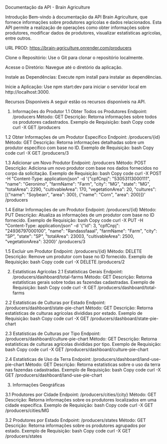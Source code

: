 Documentação da API - Brain Agriculture

Introdução
Bem-vindo à documentação da API Brain Agriculture, que fornece informações sobre produtores agrícolas e dados relacionados. Esta API permite a realização de operações como obter informações sobre produtores, modificar dados de produtores, visualizar estatísticas agrícolas, entre outros.

URL PROD: https://brain-agriculture.onrender.com/producers


Clone o Repositório:
Use o Git para clonar o repositório localmente.

Acesse o Diretório:
Navegue até o diretório da aplicação.

Instale as Dependências:
Execute npm install para instalar as dependências.

Inicie a Aplicação:
Use npm start:dev para iniciar o servidor local em http://localhost:3000.

Recursos Disponíveis
A seguir estão os recursos disponíveis na API.

1. Informações do Produtor
1.1 Obter Todos os Produtores
Endpoint: /producers
Método: GET
Descrição: Retorna informações sobre todos os produtores cadastrados.
Exemplo de Requisição:
bash
Copy code
curl -X GET /producers

1.2 Obter Informações de um Produtor Específico
Endpoint: /producers/{id}
Método: GET
Descrição: Retorna informações detalhadas sobre um produtor específico com base no ID.
Exemplo de Requisição:
bash
Copy code
curl -X GET /producers/3

1.3 Adicionar um Novo Produtor
Endpoint: /producers
Método: POST
Descrição: Adiciona um novo produtor com base nos dados fornecidos no corpo da solicitação.
Exemplo de Requisição:
bash
Copy code
curl -X POST -H "Content-Type: application/json" -d '{"cpfCnpj": "53053113000111", "name": "Geronimo", "farmName": "Farm", "city": "MG", "state": "MG", "totalArea": 2290, "cultivableArea": 170, "vegetationArea": 20, "cultures": [{"name": "Soybean", "area": 300}, {"name": "Corn", "area": 200}]}' /producers

1.4 Editar Informações de um Produtor
Endpoint: /producers/{id}
Método: PUT
Descrição: Atualiza as informações de um produtor com base no ID fornecido.
Exemplo de Requisição:
bash
Copy code
curl -X PUT -H "Content-Type: application/json" -d '{"id": 3, "cpfCnpj": "24936797000100", "name": "Randassfaaal", "farmName": "Farm", "city": "SP", "state": "SP", "totalArea": 23003, "cultivableArea": 2500, "vegetationArea": 3200}' /producers/3

1.5 Excluir um Produtor
Endpoint: /producers/{id}
Método: DELETE
Descrição: Remove um produtor com base no ID fornecido.
Exemplo de Requisição:
bash
Copy code
curl -X DELETE /producers/2

2. Estatísticas Agrícolas
2.1 Estatísticas Gerais
Endpoint: /producers/dashboard/total-farms
Método: GET
Descrição: Retorna estatísticas gerais sobre todas as fazendas cadastradas.
Exemplo de Requisição:
bash
Copy code
curl -X GET /producers/dashboard/total-farms

2.2 Estatísticas de Culturas por Estado
Endpoint: /producers/dashboard/state-pie-chart
Método: GET
Descrição: Retorna estatísticas de culturas agrícolas divididas por estado.
Exemplo de Requisição:
bash
Copy code
curl -X GET /producers/dashboard/state-pie-chart

2.3 Estatísticas de Culturas por Tipo
Endpoint: /producers/dashboard/culture-pie-chart
Método: GET
Descrição: Retorna estatísticas de culturas agrícolas divididas por tipo.
Exemplo de Requisição:
bash
Copy code
curl -X GET /producers/dashboard/culture-pie-chart

2.4 Estatísticas de Uso da Terra
Endpoint: /producers/dashboard/land-use-pie-chart
Método: GET
Descrição: Retorna estatísticas sobre o uso da terra nas fazendas cadastradas.
Exemplo de Requisição:
bash
Copy code
curl -X GET /producers/dashboard/land-use-pie-chart

3. Informações Geográficas

3.1 Produtores por Cidade
Endpoint: /producers/cities/{city}
Método: GET
Descrição: Retorna informações sobre os produtores localizados em uma cidade específica.
Exemplo de Requisição:
bash
Copy code
curl -X GET /producers/cities/MG

3.2 Produtores por Estado
Endpoint: /producers/states
Método: GET
Descrição: Retorna informações sobre os produtores agrupados por estado.
Exemplo de Requisição:
bash
Copy code
curl -X GET /producers/states